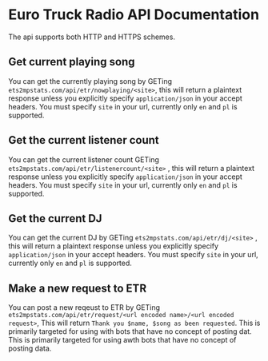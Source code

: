 # Euro Truck Radio API Documentation

The api supports both HTTP and HTTPS schemes.

## Get current playing song

You can get the currently playing song by GETing ```ets2mpstats.com/api/etr/nowplaying/<site>```, this will return a plaintext response unless you explicitly specify ```application/json``` in your accept headers. You must specify ```site``` in your url, currently only ```en``` and ```pl``` is supported.

## Get the current listener count

You can get the current listener count GETing ```ets2mpstats.com/api/etr/listenercount/<site>``` , this will return a plaintext response unless you explicitly specify ```application/json``` in your accept headers. You must specify ```site``` in your url, currently only ```en``` and ```pl``` is supported.

## Get the current DJ

You can get the current DJ by GETing ```ets2mpstats.com/api/etr/dj/<site>``` , this will return a plaintext response unless you explicitly specify ```application/json``` in your accept headers. You must specify ```site``` in your url, currently only ```en``` and ```pl``` is supported.

## Make a new request to ETR

You can post a new reqeust to ETR by GETing ```ets2mpstats.com/api/etr/request/<url encoded name>/<url encoded request>```, This will return ```Thank you $name, $song as been requested```. This is primarily targeted for using with bots that have no concept of posting dat. This is primarily targeted for using awth bots that have no concept of posting data.
